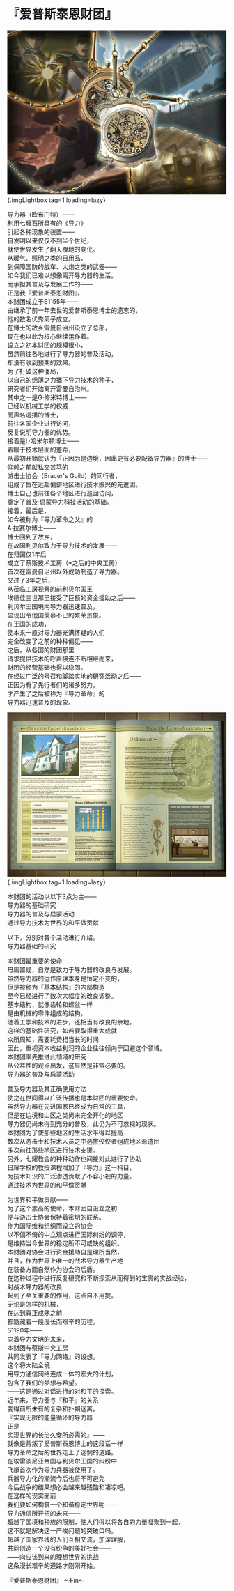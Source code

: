# 『爱普斯泰恩财团』  
  
 ![Placeholder](/images/sora-3rd/star7/1.png){.imgLightbox tag=1 loading=lazy}
  
导力器（欧布门特）——  
利用七耀石所具有的《导力》  
引起各种现象的装置——  
自发明以来仅仅不到半个世纪，  
就使世界发生了翻天覆地的变化。  
从暖气、照明之类的日用品，  
到保障国防的战车、大炮之类的武器——  
如今我们已难以想像离开导力器的生活。  
而承担其普及与发展工作的——  
正是我『爱普斯泰恩财团』。  
本财团成立于S1155年——  
由继承了前一年去世的爱普斯泰恩博士的遗志的，  
他的数名优秀弟子成立。  
在博士的故乡雷曼自治州设立了总部，  
现在也以此为核心继续运作着。  
设立之初本财团的规模很小，  
虽然前往各地进行了导力器的普及活动，  
却没有收到预期的效果。  
为了打破这种僵局，  
以自己的绵薄之力播下导力技术的种子，  
研究者们开始离开雷曼自治州。  
其中之一是G·修米特博士——  
已经以机械工学的权威  
而声名远播的博士，  
前往各国企业进行访问，  
反复说明导力器的优势。  
接着是L·哈米尔顿博士——  
着眼于技术层面的差距，  
从最初开始就认为『正因为是边境，因此更有必要配备导力器』的博士——  
仰赖之前就私交甚笃的  
游击士协会（Bracer's Guild）的同行者，  
组成了旨在远赴偏僻地区进行技术振兴的先遣团。  
博士自己也前往各个地区进行巡回访问，  
奠定了普及·启蒙导力科技活动的基础。  
接着，最后是，  
如今被称为『导力革命之父』的  
A·拉赛尔博士——  
博士回到了故乡，  
在故国利贝尔致力于导力技术的发展——  
在归国仅1年后  
成立了蔡斯技术工房（※之后的中央工房）  
首次在雷曼自治州以外成功制造了导力器。  
又过了3年之后，  
从莅临工房视察的前利贝尔国王  
埃德佳三世那里接受了巨额的资金援助之后——  
利贝尔王国境内导力器迅速普及，  
显现出令他国羡慕不已的繁荣景象。  
在王国的成功，  
使本来一直对导力器充满怀疑的人们  
完全改变了之前的种种偏见——  
之后，从各国的财团那里  
请求提供技术的呼声接连不断相继而来，  
财团的经营基础也得以稳固。  
在经过广泛的号召和脚踏实地的研究活动之后——  
正因为有了先行者们的诸多努力，  
才产生了之后被称为『导力革命』的  
导力器迅速普及的现象。  
   
![Placeholder](/images/sora-3rd/star7/2.png){.imgLightbox tag=1 loading=lazy}
   
本财团的活动以以下3点为主——  
导力器的基础研究  
导力器的普及与启蒙活动  
通过导力技术为世界的和平做贡献  
   
以下，分别对各个活动进行介绍。  
导力器基础的研究  
   
本财团最重要的使命  
毋庸置疑，自然是致力于导力器的改良与发展。  
虽然导力器的运作原理本身是恒定不变的，  
但是被称为『基本结构』的内部构造  
至今已经进行了数次大幅度的改良调整。  
基本结构，就像齿轮和螺丝一样  
是由机械的零件组成的结构，  
随着工学和技术的进步，还相当有改良的余地。  
这样的基础性研究，如若要取得重大成就  
众所周知，需要耗费相当长的时间  
因此，重视资本收益利润的企业往往倾向于回避这个领域。  
本财团率先推进此领域的研究  
从公益性的观点出发，这显然是非常必要的。  
导力器的普及与启蒙活动  
   
普及导力器及其正确使用方法  
使之在世间得以广泛传播也是本财团的重要使命。  
虽然导力器在先进国家已经成为日常的工具，  
但是在边境和山区之类尚未完全开化的地区  
导力器仍尚未得到充分的普及，此仍为不可忽视的现状。  
本财团为了使那些地区的生活水平得以提高  
数次从游击士和技术人员之中选拔佼佼者组成地区派遣团  
多次前往那些地区进行技术支援。  
另外，七耀教会的种种动作也间接对此进行了协助  
日耀学校的教授课程增加了『导力』这一科目，  
为技术知识的广泛渗透贡献了不容小视的力量。  
通过技术为世界的和平做贡献  
   
为世界和平做贡献——  
为了这个崇高的使命，本财团自设立之初  
便与游击士协会保持着密切的联系。  
作为国际维和组织而设立的协会  
以不偏不倚的中立观点进行国际纠纷的调停，  
是维持当今世界的稳定所不可或缺的组织。  
本财团对协会进行资金援助自是理所当然，  
并且，作为世界上唯一的战术导力器生产地  
在装备方面自然作为协会的后盾。  
在这种过程中进行反复研究和不断探索从而得到的宝贵的实战经验，  
对战术导力器的改良  
起到了至关重要的作用，这点自不用提。  
无论是怎样的机械，  
在达到真正成熟之前  
都隐藏着一段漫长而艰辛的历程。  
S1190年——  
向着导力文明的未来，  
本财团与蔡斯中央工房  
共同发表了『导力网络』的设想。  
这个将大陆全境  
用导力通信网络连成一体的宏大的计划，  
包含了我们的梦想与希望。  
——这是通过对话进行的对和平的探索。  
近年来，导力器与『和平』的关系  
变得前所未有的复杂和扑朔迷离。  
『实现无限的能量循环的导力器  
正是  
实现世界的长治久安所必需的』——  
就像是背叛了爱普斯泰恩博士的这段话一样  
导力革命之后的世界走上了迷惘的道路。  
在埃雷波尼亚帝国与利贝尔王国的纠纷中  
飞艇首次作为导力兵器被使用了。  
兵器导力化的潮流今后也将不可避免  
今后战争的结果想必会越来越残酷和凄凉吧。  
在这样的现实面前  
我们要如何构筑一个和谐稳定世界呢——  
导力通信所开拓的未来——  
超越了国境和种族的限制，使人们得以将各自的力量凝聚到一起，  
这不就是解决这一严峻问题的突破口吗。  
超越了国家界线的人们互相交流，加深理解，  
共同创造一个没有纷争的美好社会——  
——向应该到来的理想世界的挑战  
这条漫长艰辛的道路才刚刚开始。  
   
   
   
   
   
   
   
   
   
   
   
   
   
   
『爱普斯泰恩财团』 ～Fin～  
